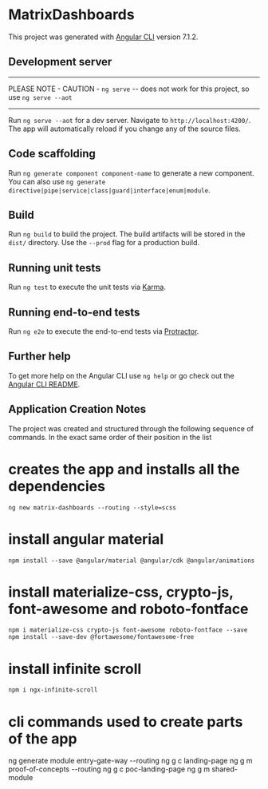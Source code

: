 # MatrixDashboards

This project was generated with [Angular CLI](https://github.com/angular/angular-cli) version 7.1.2.

## Development server

**************************************************************************************************
PLEASE NOTE - CAUTION - `ng serve`  --  does not work for this project, so use `ng serve --aot`
**************************************************************************************************
Run `ng serve --aot` for a dev server. Navigate to `http://localhost:4200/`. The app will automatically reload if you change any of the source files.

## Code scaffolding

Run `ng generate component component-name` to generate a new component. You can also use `ng generate directive|pipe|service|class|guard|interface|enum|module`.

## Build

Run `ng build` to build the project. The build artifacts will be stored in the `dist/` directory. Use the `--prod` flag for a production build.

## Running unit tests

Run `ng test` to execute the unit tests via [Karma](https://karma-runner.github.io).

## Running end-to-end tests

Run `ng e2e` to execute the end-to-end tests via [Protractor](http://www.protractortest.org/).

## Further help

To get more help on the Angular CLI use `ng help` or go check out the [Angular CLI README](https://github.com/angular/angular-cli/blob/master/README.md).

## Application Creation Notes

The project was created and structured through the following sequence of commands. In the exact same order of their position in the list

  # creates the app and installs all the dependencies
    ng new matrix-dashboards --routing --style=scss 
  # install angular material  
    npm install --save @angular/material @angular/cdk @angular/animations
  # install materialize-css, crypto-js, font-awesome and roboto-fontface
    npm i materialize-css crypto-js font-awesome roboto-fontface --save 
    npm install --save-dev @fortawesome/fontawesome-free
  # install infinite scroll
    npm i ngx-infinite-scroll

# cli commands used to create parts of the app
  ng generate module entry-gate-way --routing
  ng g c landing-page 
  ng g m proof-of-concepts --routing
  ng g c poc-landing-page
  ng g m shared-module
